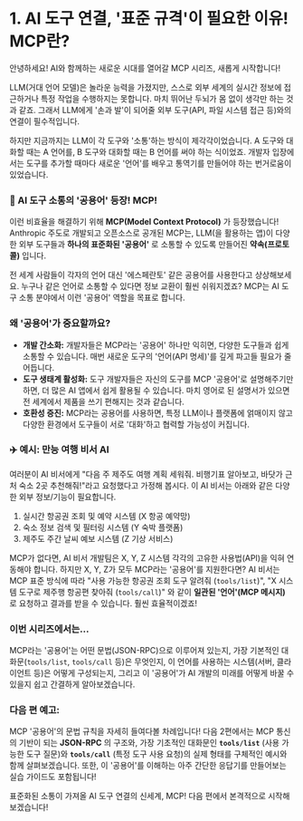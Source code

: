 # 1. AI 도구 연결, '표준 규격'이 필요한 이유! MCP란?

안녕하세요! AI와 함께하는 새로운 시대를 열어갈 MCP 시리즈, 새롭게 시작합니다!

LLM(거대 언어 모델)은 놀라운 능력을 가졌지만, 스스로 외부 세계의 실시간 정보에 접근하거나 특정 작업을 수행하지는 못합니다. 마치 뛰어난 두뇌가 몸 없이 생각만 하는 것과 같죠. 그래서 LLM에게 '손과 발'이 되어줄 외부 도구(API, 파일 시스템 접근 등)와의 연결이 필수적입니다.

하지만 지금까지는 LLM이 각 도구와 '소통'하는 방식이 제각각이었습니다. A 도구와 대화할 때는 A 언어를, B 도구와 대화할 때는 B 언어를 써야 하는 식이었죠. 개발자 입장에서는 도구를 추가할 때마다 새로운 '언어'를 배우고 통역기를 만들어야 하는 번거로움이 있었습니다.

### 🤝 AI 도구 소통의 '공용어' 등장! MCP!

이런 비효율을 해결하기 위해 **MCP(Model Context Protocol)** 가 등장했습니다! Anthropic 주도로 개발되고 오픈소스로 공개된 MCP는, LLM(을 활용하는 앱)이 다양한 외부 도구들과 **하나의 표준화된 '공용어'** 로 소통할 수 있도록 만들어진 **약속(프로토콜)** 입니다.

전 세계 사람들이 각자의 언어 대신 '에스페란토' 같은 공용어를 사용한다고 상상해보세요. 누구나 같은 언어로 소통할 수 있다면 정보 교환이 훨씬 쉬워지겠죠? MCP는 AI 도구 소통 분야에서 이런 '공용어' 역할을 목표로 합니다.

### 왜 '공용어'가 중요할까요?

* **개발 간소화:** 개발자들은 MCP라는 '공용어' 하나만 익히면, 다양한 도구들과 쉽게 소통할 수 있습니다. 매번 새로운 도구의 '언어(API 명세)'를 깊게 파고들 필요가 줄어듭니다.
* **도구 생태계 활성화:** 도구 개발자들은 자신의 도구를 MCP '공용어'로 설명해주기만 하면, 더 많은 AI 앱에서 쉽게 활용될 수 있습니다. 마치 영어로 된 설명서가 있으면 전 세계에서 제품을 쓰기 편해지는 것과 같습니다.
* **호환성 증진:** MCP라는 공용어를 사용하면, 특정 LLM이나 플랫폼에 얽매이지 않고 다양한 환경에서 도구들이 서로 '대화'하고 협력할 가능성이 커집니다.

### ✈️ 예시: 만능 여행 비서 AI

여러분이 AI 비서에게 "다음 주 제주도 여행 계획 세워줘. 비행기표 알아보고, 바닷가 근처 숙소 2곳 추천해줘!"라고 요청했다고 가정해 봅시다. 이 AI 비서는 아래와 같은 다양한 외부 정보/기능이 필요합니다.

1. 실시간 항공권 조회 및 예약 시스템 (X 항공 예약망)
2. 숙소 정보 검색 및 필터링 시스템 (Y 숙박 플랫폼)
3. 제주도 주간 날씨 예보 시스템 (Z 기상 서비스)

MCP가 없다면, AI 비서 개발팀은 X, Y, Z 시스템 각각의 고유한 사용법(API)을 익혀 연동해야 합니다. 하지만 X, Y, Z가 모두 MCP라는 '공용어'를 지원한다면? AI 비서는 MCP 표준 방식에 따라 "사용 가능한 항공권 조회 도구 알려줘 (`tools/list`)", "X 시스템 도구로 제주행 항공편 찾아줘 (`tools/call`)" 와 같이 **일관된 '언어'(MCP 메시지)** 로 요청하고 결과를 받을 수 있습니다. 훨씬 효율적이겠죠!

### 이번 시리즈에서는...

MCP라는 '공용어'는 어떤 문법(JSON-RPC)으로 이루어져 있는지, 가장 기본적인 대화문(`tools/list`, `tools/call` 등)은 무엇인지, 이 언어를 사용하는 시스템(서버, 클라이언트 등)은 어떻게 구성되는지, 그리고 이 '공용어'가 AI 개발의 미래를 어떻게 바꿀 수 있을지 쉽고 간결하게 알아보겠습니다.

### 다음 편 예고:

MCP '공용어'의 문법 규칙을 자세히 들여다볼 차례입니다! 다음 2편에서는 MCP 통신의 기반이 되는 **JSON-RPC** 의 구조와, 가장 기초적인 대화문인 **`tools/list`** (사용 가능한 도구 질문)와 **`tools/call`** (특정 도구 사용 요청)의 실제 형태를 구체적인 예시와 함께 살펴보겠습니다. 또한, 이 '공용어'를 이해하는 아주 간단한 응답기를 만들어보는 실습 가이드도 포함됩니다!

표준화된 소통이 가져올 AI 도구 연결의 신세계, MCP! 다음 편에서 본격적으로 시작해 보겠습니다! 